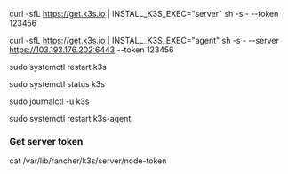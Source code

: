 curl -sfL https://get.k3s.io | INSTALL_K3S_EXEC="server" sh -s - --token 123456

curl -sfL https://get.k3s.io | INSTALL_K3S_EXEC="agent" sh -s - --server https://103.193.176.202:6443 --token 123456

sudo systemctl restart k3s

sudo systemctl status k3s

sudo journalctl -u k3s

sudo systemctl restart k3s-agent


### Get server token

cat /var/lib/rancher/k3s/server/node-token
